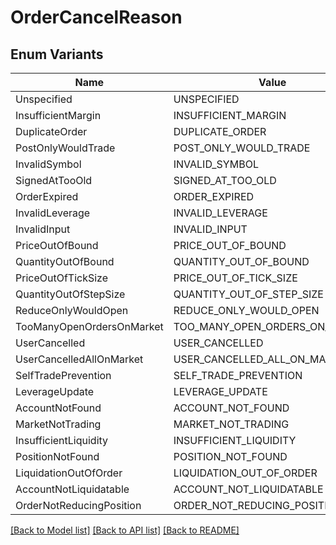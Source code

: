 # OrderCancelReason

## Enum Variants

| Name | Value |
|---- | -----|
| Unspecified | UNSPECIFIED |
| InsufficientMargin | INSUFFICIENT_MARGIN |
| DuplicateOrder | DUPLICATE_ORDER |
| PostOnlyWouldTrade | POST_ONLY_WOULD_TRADE |
| InvalidSymbol | INVALID_SYMBOL |
| SignedAtTooOld | SIGNED_AT_TOO_OLD |
| OrderExpired | ORDER_EXPIRED |
| InvalidLeverage | INVALID_LEVERAGE |
| InvalidInput | INVALID_INPUT |
| PriceOutOfBound | PRICE_OUT_OF_BOUND |
| QuantityOutOfBound | QUANTITY_OUT_OF_BOUND |
| PriceOutOfTickSize | PRICE_OUT_OF_TICK_SIZE |
| QuantityOutOfStepSize | QUANTITY_OUT_OF_STEP_SIZE |
| ReduceOnlyWouldOpen | REDUCE_ONLY_WOULD_OPEN |
| TooManyOpenOrdersOnMarket | TOO_MANY_OPEN_ORDERS_ON_MARKET |
| UserCancelled | USER_CANCELLED |
| UserCancelledAllOnMarket | USER_CANCELLED_ALL_ON_MARKET |
| SelfTradePrevention | SELF_TRADE_PREVENTION |
| LeverageUpdate | LEVERAGE_UPDATE |
| AccountNotFound | ACCOUNT_NOT_FOUND |
| MarketNotTrading | MARKET_NOT_TRADING |
| InsufficientLiquidity | INSUFFICIENT_LIQUIDITY |
| PositionNotFound | POSITION_NOT_FOUND |
| LiquidationOutOfOrder | LIQUIDATION_OUT_OF_ORDER |
| AccountNotLiquidatable | ACCOUNT_NOT_LIQUIDATABLE |
| OrderNotReducingPosition | ORDER_NOT_REDUCING_POSITION |


[[Back to Model list]](../README.md#documentation-for-models) [[Back to API list]](../README.md#documentation-for-api-endpoints) [[Back to README]](../README.md)


